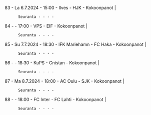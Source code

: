 83 - La 6.7.2024 - 15:00 - Ilves - HJK - Kokoonpanot |
        
        
          Seuranta - - - -
84 -  - 17:00 - VPS - EIF - Kokoonpanot |
        
        
          Seuranta - - - -
85 - Su 7.7.2024 - 18:30 - IFK Mariehamn - FC Haka - Kokoonpanot |
        
        
          Seuranta - - - -
86 -  - 18:30 - KuPS - Gnistan - Kokoonpanot |
        
        
          Seuranta - - - -
87 - Ma 8.7.2024 - 18:00 - AC Oulu - SJK - Kokoonpanot |
        
        
          Seuranta - - - -
88 -  - 18:00 - FC Inter - FC Lahti - Kokoonpanot |
        
        
          Seuranta - - - -

